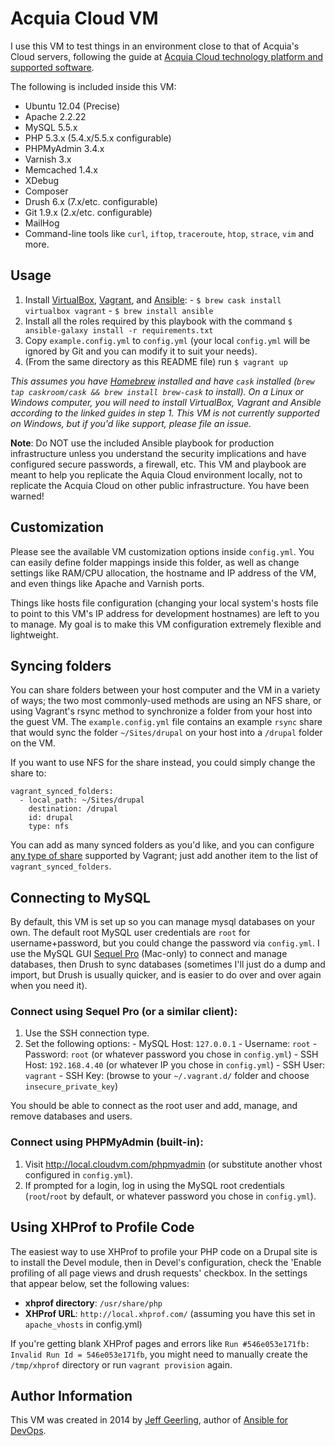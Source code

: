 # Acquia Cloud VM

I use this VM to test things in an environment close to that of Acquia's Cloud servers, following the guide at [Acquia Cloud technology platform and supported software](https://docs.acquia.com/cloud/arch/tech-platform).

The following is included inside this VM:

  - Ubuntu 12.04 (Precise)
  - Apache 2.2.22
  - MySQL 5.5.x
  - PHP 5.3.x (5.4.x/5.5.x configurable)
  - PHPMyAdmin 3.4.x
  - Varnish 3.x
  - Memcached 1.4.x
  - XDebug
  - Composer
  - Drush 6.x (7.x/etc. configurable)
  - Git 1.9.x (2.x/etc. configurable)
  - MailHog
  - Command-line tools like `curl`, `iftop`, `traceroute`, `htop`, `strace`, `vim` and more.

## Usage

  1. Install [VirtualBox](https://www.virtualbox.org/wiki/Downloads), [Vagrant](https://www.vagrantup.com/downloads.html), and [Ansible](http://docs.ansible.com/intro_installation.html):
    - `$ brew cask install virtualbox vagrant`
    - `$ brew install ansible`
  2. Install all the roles required by this playbook with the command `$ ansible-galaxy install -r requirements.txt`
  2. Copy `example.config.yml` to `config.yml` (your local `config.yml` will be ignored by Git and you can modify it to suit your needs).
  3. (From the same directory as this README file) run `$ vagrant up`

*This assumes you have [Homebrew](http://brew.sh/) installed and have `cask` installed (`brew tap caskroom/cask && brew install brew-cask` to install). On a Linux or Windows computer, you will need to install VirtualBox, Vagrant and Ansible according to the linked guides in step 1. This VM is not currently supported on Windows, but if you'd like support, please file an issue.*

**Note**: Do NOT use the included Ansible playbook for production infrastructure unless you understand the security implications and have configured secure passwords, a firewall, etc. This VM and playbook are meant to help you replicate the Aquia Cloud environment locally, not to replicate the Acquia Cloud on other public infrastructure. You have been warned!

## Customization

Please see the available VM customization options inside `config.yml`. You can easily define folder mappings inside this folder, as well as change settings like RAM/CPU allocation, the hostname and IP address of the VM, and even things like Apache and Varnish ports.

Things like hosts file configuration (changing your local system's hosts file to point to this VM's IP address for development hostnames) are left to you to manage. My goal is to make this VM configuration extremely flexible and lightweight.

## Syncing folders

You can share folders between your host computer and the VM in a variety of ways; the two most commonly-used methods are using an NFS share, or using Vagrant's rsync method to synchronize a folder from your host into the guest VM. The `example.config.yml` file contains an example `rsync` share that would sync the folder `~/Sites/drupal` on your host into a `/drupal` folder on the VM.

If you want to use NFS for the share instead, you could simply change the share to:

    vagrant_synced_folders:
      - local_path: ~/Sites/drupal
        destination: /drupal
        id: drupal
        type: nfs

You can add as many synced folders as you'd like, and you can configure [any type of share](https://docs.vagrantup.com/v2/synced-folders/index.html) supported by Vagrant; just add another item to the list of `vagrant_synced_folders`.

## Connecting to MySQL

By default, this VM is set up so you can manage mysql databases on your own. The default root MySQL user credentials are `root` for username+password, but you could change the password via `config.yml`. I use the MySQL GUI [Sequel Pro](http://www.sequelpro.com/) (Mac-only) to connect and manage databases, then Drush to sync databases (sometimes I'll just do a dump and import, but Drush is usually quicker, and is easier to do over and over again when you need it).

### Connect using Sequel Pro (or a similar client):

  1. Use the SSH connection type.
  2. Set the following options:
    - MySQL Host: `127.0.0.1`
    - Username: `root`
    - Password: `root` (or whatever password you chose in `config.yml`)
    - SSH Host: `192.168.4.40` (or whatever IP you chose in `config.yml`)
    - SSH User: `vagrant`
    - SSH Key: (browse to your `~/.vagrant.d/` folder and choose `insecure_private_key`)

You should be able to connect as the root user and add, manage, and remove databases and users.

### Connect using PHPMyAdmin (built-in):

  1. Visit http://local.cloudvm.com/phpmyadmin (or substitute another vhost configured in `config.yml`).
  2. If prompted for a login, log in using the MySQL root credentials (`root`/`root` by default, or whatever password you chose in `config.yml`).

## Using XHProf to Profile Code

The easiest way to use XHProf to profile your PHP code on a Drupal site is to install the Devel module, then in Devel's configuration, check the 'Enable profiling of all page views and drush requests' checkbox. In the settings that appear below, set the following values:

  - **xhprof directory**: `/usr/share/php`
  - **XHProf URL**: `http://local.xhprof.com/` (assuming you have this set in `apache_vhosts` in config.yml)

If you're getting blank XHProf pages and errors like `Run #546e053e171fb: Invalid Run Id = 546e053e171fb`, you might need to manually create the `/tmp/xhprof` directory or run `vagrant provision` again.

## Author Information

This VM was created in 2014 by [Jeff Geerling](http://jeffgeerling.com/), author of [Ansible for DevOps](http://ansiblefordevops.com/).
